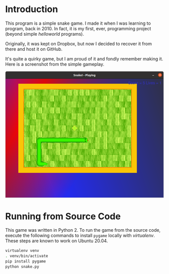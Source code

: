 # Introduction

This program is a simple snake game. I made it when I was learning to program, back in 2010. In fact, it is my first, ever, programming project (beyond simple _helloworld_ programs).

Originally, it was kept on Dropbox, but now I decided to recover it from there and host it on GitHub.

It's quite a quirky game, but I am proud of it and fondly remember making it. Here is a screenshot from the simple gameplay.

![gameplay-screenshot](gameplay-screenshot.png)

# Running from Source Code

This game was written in Python 2. To run the game from the source code, execute the following commands to install `pygame` locally with _virtualenv_. These steps are known to work on Ubuntu 20.04.

```bash
virtualenv venv
. venv/bin/activate
pip install pygame
python snake.py
```
